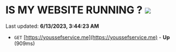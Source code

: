 # IS MY WEBSITE RUNNING ? [![](https://img.shields.io/static/v1?label=Sponsor&message=%E2%9D%A4&logo=GitHub&color=%23fe8e86)](https://github.com/sponsors/<username>)

Last updated: **6/13/2023, 3:44:23 AM**

- `GET` [https://youssefservice.me](https://youssefservice.me) - **Up** (909ms)
